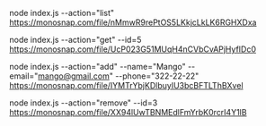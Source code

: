 node index.js --action="list"
https://monosnap.com/file/nMmwR9rePtOS5LKkjcLkLK6RGHXDxa

node index.js --action="get" --id=5
https://monosnap.com/file/UcP023G51MUqH4nCVbCvAPjHyfIDc0

node index.js --action="add" --name="Mango" --email="mango@gmail.com" --phone="322-22-22"
https://monosnap.com/file/IYMTrYbjKDlbuyIU3bcBFTLThBXvel

node index.js --action="remove" --id=3
https://monosnap.com/file/XX94lUwTBNMEdlFmYrbK0rcrI4Y1lB
